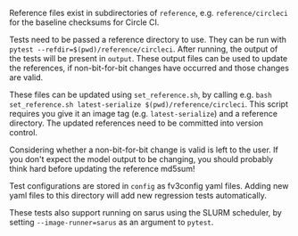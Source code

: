 Reference files exist in subdirectories of `reference`, e.g. `reference/circleci` for
the baseline checksums for Circle CI. 

Tests need to be passed a reference directory to use. They can be run with
`pytest --refdir=$(pwd)/reference/circleci`. After running, the output of the
tests will be present in `output`. These output files can be used to update the
references, if non-bit-for-bit changes have occurred and those changes are valid.

These files can be updated using
`set_reference.sh`, by calling e.g. `bash set_reference.sh latest-serialize $(pwd)/reference/circleci`.
This script requires you give it an image tag (e.g. `latest-serialize`) and a
reference directory. The updated references need to be committed into version control.

Considering whether a non-bit-for-bit change is valid is left to the user. If you
don't expect the model output to be changing, you should probably think hard before
updating the reference md5sum!

Test configurations are stored in `config` as fv3config yaml files. Adding new
yaml files to this directory will add new regression tests automatically.

These tests also support running on sarus using the SLURM scheduler, by setting `--image-runner=sarus`
as an argument to `pytest`.
